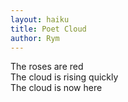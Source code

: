 ```yaml
---
layout: haiku
title: Poet Cloud
author: Rym
---
```



The roses are red<br>
The cloud is rising quickly<br>
The cloud is now here <br>